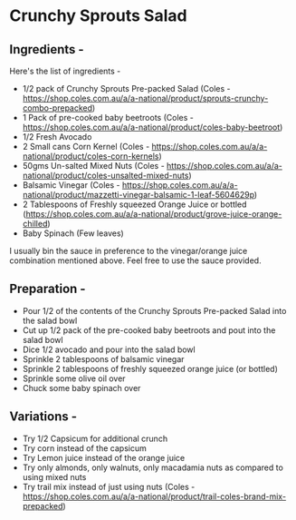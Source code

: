 
# Crunchy Sprouts Salad 

## Ingredients - 
Here's the list of ingredients - 

- 1/2 pack of Crunchy Sprouts Pre-packed Salad (Coles - https://shop.coles.com.au/a/a-national/product/sprouts-crunchy-combo-prepacked)
- 1 Pack of pre-cooked baby beetroots (Coles - https://shop.coles.com.au/a/a-national/product/coles-baby-beetroot)
- 1/2 Fresh Avocado
- 2 Small cans Corn Kernel (Coles - https://shop.coles.com.au/a/a-national/product/coles-corn-kernels) 
- 50gms Un-salted Mixed Nuts (Coles - https://shop.coles.com.au/a/a-national/product/coles-unsalted-mixed-nuts)
- Balsamic Vinegar (Coles - https://shop.coles.com.au/a/a-national/product/mazzetti-vinegar-balsamic-1-leaf-5604629p)
- 2 Tablespoons of Freshly squeezed Orange Juice or bottled (https://shop.coles.com.au/a/a-national/product/grove-juice-orange-chilled)
- Baby Spinach (Few leaves)

I usually bin the sauce in preference to the vinegar/orange juice combination mentioned above. Feel free to use the sauce provided.

## Preparation - 
- Pour 1/2 of the contents of the Crunchy Sprouts Pre-packed Salad into the salad bowl
- Cut up 1/2 pack of the pre-cooked baby beetroots and pout into the salad bowl
- Dice 1/2 avocado and pour into the salad bowl
- Sprinkle 2 tablespoons of balsamic vinegar
- Sprinkle 2 tablespoons of freshly squeezed orange juice (or bottled)
- Sprinkle some olive oil over
- Chuck some baby spinach over

## Variations - 
- Try 1/2 Capsicum for additional crunch
- Try corn instead of the capsicum
- Try Lemon juice instead of the orange juice
- Try only almonds, only walnuts, only macadamia nuts as compared to using mixed nuts
- Try trail mix instead of just using nuts (Coles - https://shop.coles.com.au/a/a-national/product/trail-coles-brand-mix-prepacked)
